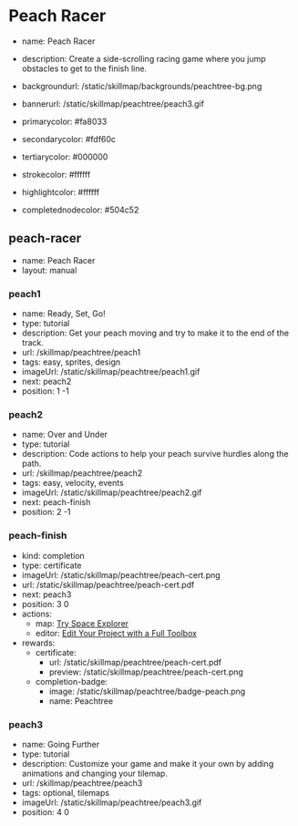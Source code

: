 # Peach Racer
* name: Peach Racer
* description: Create a side-scrolling racing game where you jump obstacles to get to the finish line.
* backgroundurl: /static/skillmap/backgrounds/peachtree-bg.png
* bannerurl: /static/skillmap/peachtree/peach3.gif

* primarycolor: #fa8033
* secondarycolor: #fdf60c
* tertiarycolor: #000000
* strokecolor: #ffffff
* highlightcolor: #ffffff
* completednodecolor: #504c52

## peach-racer
* name: Peach Racer
* layout: manual

### peach1
* name: Ready, Set, Go!
* type: tutorial
* description: Get your peach moving and try to make it to the end of the track.
* url: /skillmap/peachtree/peach1
* tags: easy, sprites, design
* imageUrl: /static/skillmap/peachtree/peach1.gif
* next: peach2
* position: 1 -1

### peach2
* name: Over and Under
* type: tutorial
* description: Code actions to help your peach survive hurdles along the path.
* url: /skillmap/peachtree/peach2
* tags: easy, velocity, events
* imageUrl: /static/skillmap/peachtree/peach2.gif
* next: peach-finish
* position: 2 -1



### peach-finish
* kind: completion
* type: certificate
* imageUrl: /static/skillmap/peachtree/peach-cert.png
* url: /static/skillmap/peachtree/peach-cert.pdf
* next: peach3
* position: 3 0
* actions:
    * map: [Try Space Explorer](/skillmap/space)
    * editor: [Edit Your Project with a Full Toolbox](/)
* rewards:
    * certificate:
        * url: /static/skillmap/peachtree/peach-cert.pdf
        * preview: /static/skillmap/peachtree/peach-cert.png
    * completion-badge:
        * image: /static/skillmap/peachtree/badge-peach.png
        * name: Peachtree




### peach3
* name: Going Further
* type: tutorial
* description: Customize your game and make it your own by adding animations and changing your tilemap.
* url: /skillmap/peachtree/peach3
* tags: optional, tilemaps
* imageUrl: /static/skillmap/peachtree/peach3.gif
* position: 4 0
